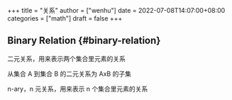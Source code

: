 +++
title = "关系"
author = ["wenhu"]
date = 2022-07-08T14:07:00+08:00
categories = ["math"]
draft = false
+++

## Binary Relation {#binary-relation}

二元关系，用来表示两个集合里元素的关系

从集合 A 到集合 B 的二元关系为 AxB 的子集

n-ary，n 元关系，用来表示 n 个集合里元素的关系
